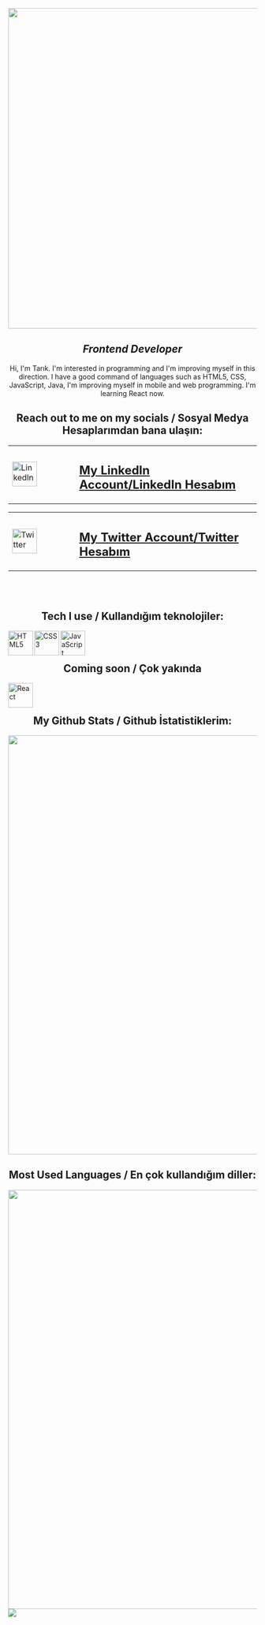 <img src="https://www.gifcen.com/wp-content/uploads/2023/06/hacker-gif-10.gif" width="1050" height="650" >

<h2 align="center" dir="auto"><i>Frontend Developer </i></h2>

<p align="center" dir="auto">
Hi, I'm Tarık. I'm interested in programming and I'm improving myself in this direction. I have a good command of languages such as HTML5, CSS, JavaScript, Java, I'm improving myself in mobile and web programming. I'm learning React now.
</p>


<h2 align="center" dir="auto"><b>Reach out to me on my socials / Sosyal Medya Hesaplarımdan bana ulaşın:</b></h2>

<table align="center" dir="auto" id="linkedin-table">
  <tr>
    <td style="width: 120px;">
      <a
      href="https://tr.linkedin.com/in/tar%C4%B1k-salur-157679236"
      title="TARIK SALUR"
      rel="noopener noreferrer"
      >
      <img src="https://cdn-icons-png.flaticon.com/512/145/145807.png" alt="LinkedIn" width="50"
      </a>
    </td>
    <td>
      <h2><b><a href="https://tr.linkedin.com/in/tar%C4%B1k-salur-157679236" rel="noopener noreferrer" title="TARIK SALUR">
          My LinkedIn Account/LinkedIn Hesabım
        </a></b></h2>
    </td>
</table>
<table align="center" dir="auto" id="twitter-table">
    <td style="width: 120px;">
      <a
      href="https://twitter.com/yaafatii"
      title="tarrİK"
      rel="noopener noreferrer"
      >
      <img src="https://cdn-icons-png.flaticon.com/512/3670/3670151.png" alt="Twitter" width="50"
      </a>
    </td>
    <td>
      <h2><b><a href="#" rel="noopener noreferrer" title="Fatii">
          My Twitter Account/Twitter Hesabım
        </a></b></h2>
    </td>
  </tr>
</table>


<br></br>

<h2 align="center" dir="auto"><b>Tech I use / Kullandığım teknolojiler:</b></h2>

<img align="left" dir="auto" src="https://raw.githubusercontent.com/danielcranney/readme-generator/main/public/icons/skills/html5-colored.svg" width="50" title="HTML5">
<img align="left" dir="auto" src="https://raw.githubusercontent.com/danielcranney/readme-generator/main/public/icons/skills/css3-colored.svg" width="50" title="CSS3">
<img align="left" dir="auto" src="https://raw.githubusercontent.com/danielcranney/readme-generator/main/public/icons/skills/javascript-colored.svg" width="50" title="JavaScript">


<br></br>

<h2 align="center" dir="auto"><b> Coming soon / Çok yakında </b></h2>
<img align="left" src="https://cdn-icons-png.flaticon.com/512/875/875209.png" width="50" title="React">

<br></br>

<h2 align="center" dir="auto"><b> My Github Stats / Github İstatistiklerim: </b></h2>
<img src = "https://github-readme-stats.vercel.app/api?username=Tariksalur&theme=radical&show_icons=true" width="850" >

<h2 align="center" dir="auto"><b> Most Used Languages / En çok kullandığım diller: </b></h2>
<img src = "https://github-readme-stats.vercel.app/api/top-langs/?username=Tariksalur&layout=compact" width="850">

<img align="center" src="https://komarev.com/ghpvc/?username=Tariksalur&color=green&style=flat-square&show=unique">


</div>

                                                                                         

<!--
**Tariksalur/Tariksalur** is a ✨ _special_ ✨ repository because its `README.md` (this file) appears on your GitHub profile.

Here are some ideas to get you started:

- 🔭 I’m currently working on ...
- 🌱 I’m currently learning ...
- 👯 I’m looking to collaborate on ...
- 🤔 I’m looking for help with ...
- 💬 Ask me about ...
- 📫 How to reach me: ...
- 😄 Pronouns: ...
- ⚡ Fun fact: ...
-->
